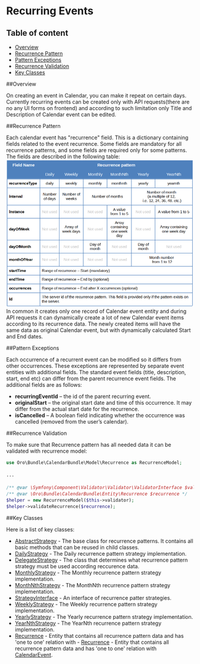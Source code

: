 Recurring Events
================

Table of content
-----------------
- [Overview](#overview)
- [Recurrence Pattern](#recurrence-pattern)
- [Pattern Exceptions](#pattern-exceptions)
- [Recurrence Validation](#recurrence-validation)
- [Key Classes](#key-classes)

##Overview

On creating an event in Calendar, you can make it repeat on certain days. Currently recurring events can be created only with API requests(there are no any UI forms on frontend) and according to such limitation only Title and Description of Calendar event can be edited.  

##Recurrence Pattern

Each calendar event has "recurrence" field. This is a dictionary containing fields related to the event recurrence. Some fields are mandatory for all recurrence patterns, and some fields are required only for some patterns. The fields are described in the following table:
![Recurrence pattern fields table](./recurrence_pattern.png)
In common it creates only one record of Calendar event entity and during API requests it can dynamically create a lot of new Calendar event items according to its recurrence data. The newly created items will have the same data as original Calendar event, but with dynamically calculated Start and End dates.   

##Pattern Exceptions

Each occurrence of a recurrent event can be modified so it differs from other occurrences. These exceptions are represented by separate event entities with additional fields. The standard event fields (title, description, start, end etc) can differ from the parent recurrence event fields.
The additional fields are as follows:
- **recurringEventId** – the id of the parent recurring event.
- **originalStart** – the original start date and time of this occurrence. It may differ from the actual start date for the recurrence. 
- **isCancelled** – A boolean field indicating whether the occurrence was cancelled (removed from the user’s calendar).

##Recurrence Validation

To make sure that Recurrence pattern has all needed data it can be validated with recurrence model:
```php
use Oro\Bundle\CalendarBundle\Model\Recurrence as RecurrenceModel;
        
...

/** @var \Symfony\Component\Validator\Validator\ValidatorInterface $validator */
/** @var \Oro\Bundle\CalendarBundle\Entity\Recurrence $recurrence */
$helper = new RecurrenceModel($this->validator);
$helper->validateRecurrence($recurrence);

```

##Key Classes

Here is a list of key classes:

- [AbstractStrategy](../../Model/Recurrence/AbstractStrategy.php) - The base class for recurrence patterns. It contains all basic methods that can be reused in child classes.
- [DailyStrategy](../../Model/Recurrence/DailyStrategy.php) - The Daily recurrence pattern strategy implementation. 
- [DelegateStrategy](../../Model/Recurrence/DelegateStrategy.php) - The class that determines what recurrence pattern strategy must be used according reccurence data.
- [MonthlyStrategy](../../Model/Recurrence/MonthlyStrategy.php) - The Monthly recurrence pattern strategy implementation.
- [MonthNthStrategy](../../Model/Recurrence/MonthNthStrategy.php) - The MonthNth recurrence pattern strategy implementation.
- [StrategyInterface](../../Model/Recurrence/StrategyInterface.php) - An interface of recurrence patter strategies.
- [WeeklyStrategy](../../Model/Recurrence/WeeklyStrategy.php) - The Weekly recurrence pattern strategy implementation.
- [YearlyStrategy](../../Model/Recurrence/YearlyStrategy.php) - The Yearly recurrence pattern strategy implementation.
- [YearNthStrategy](../../Model/Recurrence/YearNthStrategy.php) - The YearNth recurrence pattern strategy implementation.
- [Recurrence](../../Entity/Recurrence.php) - Entity that contains all recurrence pattern data and has 'one to one' relation with - [Recurrence](../../Entity/Recurrence.php) - Entity that contains all recurrence pattern data and has 'one to one' relation with [CalendarEvent](../../Entity/CalendarEvent.php).
